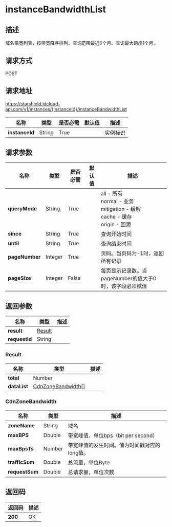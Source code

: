 # instanceBandwidthList


## 描述
域名带宽列表，按带宽降序排列。查询范围最近6个月、查询最大跨度1个月。

## 请求方式
POST

## 请求地址
https://starshield.jdcloud-api.com/v1/instances/{instanceId}/instanceBandwidthList

|名称|类型|是否必需|默认值|描述|
|---|---|---|---|---|
|**instanceId**|String|True| |实例标识|

## 请求参数
|名称|类型|是否必需|默认值|描述|
|---|---|---|---|---|
|**queryMode**|String|True| |all - 所有<br>normal - 业务<br>mitigation - 缓解<br>cache - 缓存<br>origin - 回源<br>|
|**since**|String|True| |查询开始时间|
|**until**|String|True| |查询结束时间|
|**pageNumber**|Integer|True| |页码。当页码为-1时，返回所有记录|
|**pageSize**|Integer|False| |每页显示记录数。当pageNumber的值大于0时，该字段必须赋值|


## 返回参数
|名称|类型|描述|
|---|---|---|
|**result**|[Result](instanceBandwidthList#result)| |
|**requestId**|String| |

### <div id="result">Result</div>
|名称|类型|描述|
|---|---|---|
|**total**|Number| |
|**dataList**|[CdnZoneBandwidth[]](instanceBandwidthList#cdnzonebandwidth)| |
### <div id="cdnzonebandwidth">CdnZoneBandwidth</div>
|名称|类型|描述|
|---|---|---|
|**zoneName**|String|域名|
|**maxBPS**|Double|带宽峰值，单位bps（bit per second）|
|**maxBpsTs**|Number|带宽峰值的发生时间。值为时间戳对应的long值。|
|**trafficSum**|Double|总流量，单位Byte|
|**requestSum**|Double|总请求量，单位次数|

## 返回码
|返回码|描述|
|---|---|
|**200**|OK|
